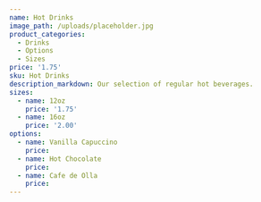 ```yaml
---
name: Hot Drinks
image_path: /uploads/placeholder.jpg
product_categories:
  - Drinks
  - Options
  - Sizes
price: '1.75'
sku: Hot Drinks
description_markdown: Our selection of regular hot beverages.
sizes:
  - name: 12oz
    price: '1.75'
  - name: 16oz
    price: '2.00'
options:
  - name: Vanilla Capuccino
    price:
  - name: Hot Chocolate
    price:
  - name: Cafe de Olla
    price:
---
```


